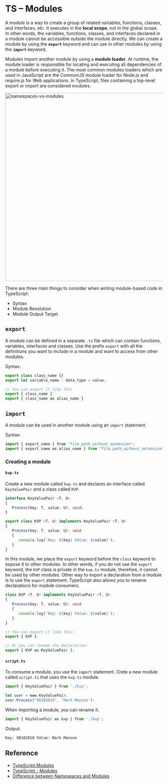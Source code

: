 # TS – Modules

A module is a way to create a group of related variables, functions, classes, and interfaces, etc. It executes in the **local scope**, not in the global scope. In other words, the variables, functions, classes, and interfaces declared in a module cannot be accessible outside the module directly. We can create a module by using the **`export`** keyword and can use in other modules by using the **`import`** keyword.

Modules import another module by using a **module loader**. At runtime, the module loader is responsible for locating and executing all dependencies of a module before executing it. The most common modules loaders which are used in JavaScript are the CommonJS module loader for Node.js and require.js for Web applications. In TypeScript, files containing a top-level export or import are considered modules.

<img src = "assets/img/namespaces-vs-modules.png" alt = "namespaces-vs-modules" width = "600">

There are three main things to consider when writing module-based code in TypeScript:
* Syntax
* Module Resolution
* Module Output Target

## `export`
A module can be defined in a separate `.ts` file which can contain functions, variables, interfaces and classes. Use the prefix `export` with all the definitions you want to include in a module and want to access from other modules.

Syntax:
```typescript
export class class_name {}
export let variable_name : data_type = value;

// You can export it like this
export { class_name }
export { class_name as alias_name }
```

## `import`
A module can be used in another module using an `import` statement.

Syntax:
```typescript
import { export_name } from "file_path_without_extension";
import { export_name as alias_name } from "file_path_without_extension";
```

### Creating a module

#### `kvp.ts`
Create a new module called `kvp.ts` and declares an interface called `KeyValuePair` and a class called `KVP`.
```typescript
interface KeyValuePair <T, U>
{
   Process(key: T, value: U): void;
}

export class KVP <T, U> implements KeyValuePair <T, U>
{
   Process(key: T, value: U): void
   {
      console.log(`Key: ${key} Value: ${value}`);
   }
}
```

In this module, we place the `export` keyword before the `class` keyword to expose it to other modules. In other words, if you do not use the `export` keyword, the `KVP` class is private in the `kvp.ts` module, therefore, it cannot be used by other modules. Other way to export a declaration from a module is to use the `export` statement. TypeScript also allows you to rename declarations for module consumers.

```typescript
class KVP <T, U> implements KeyValuePair <T, U>
{
   Process(key: T, value: U): void
   {
      console.log(`Key: ${key} Value: ${value}`);
   }
}

// You can export it like this:
export { KVP };

// Or you can rename the declaration:
export { KVP as KeyValuePair };
```

#### `script.ts`
To consume a module, you use the `import` statement. Crete a new module called `script.ts` that uses the `kvp.ts` module.

```typescript
import { KeyValuePair } from './kvp';

let user = new KeyValuePair;
user.Process("98182018", 'Mark Manson');
```

When importing a module, you can rename it.
```typescript
import { KeyValuePair as kvp } from './kvp';
```

Output:
```
Key: 98182018 Value: Mark Manson
```

## Reference
* [TypeScript Modules](https://www.typescripttutorial.net/typescript-tutorial/typescript-modules/)
* [TypeScript - Modules](https://www.tutorialsteacher.com/typescript/typescript-module)
* [Difference between Namespaces and Modules](https://www.javatpoint.com/difference-between-namespaces-and-modules)